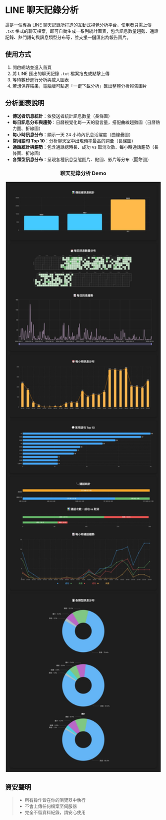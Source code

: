 # LINE 聊天記錄分析

這是一個專為 LINE 聊天記錄所打造的互動式視覺分析平台，使用者只需上傳 `.txt` 格式的聊天檔案，即可自動生成一系列統計圖表，包含訊息數量趨勢、通話記錄、熱門語句與訊息類型分布等，並支援一鍵匯出為報告圖片。

## 使用方式

1. 開啟網站並進入首頁
2. 將 LINE 匯出的聊天記錄 `.txt` 檔案拖曳或點擊上傳
3. 等待數秒進行分析與載入圖表
4. 若想保存結果，電腦版可點選「一鍵下載分析」匯出整體分析報告圖片

## 分析圖表說明

- **傳送者訊息統計**：依發送者統計訊息數量（長條圖）
- **每日訊息分布與趨勢**：日曆視覺化每一天的發言量，搭配曲線趨勢圖（日曆熱力圖、折線圖）
- **每小時訊息分布**：顯示一天 24 小時內訊息活躍度（曲線疊圖）
- **常用語句 Top 10**：分析聊天室中出現頻率最高的詞彙（長條圖）
- **通話統計與趨勢**：包含通話總時長、成功 vs 取消次數、每小時通話趨勢（長條圖、折線圖）
- **各類型訊息分布**：呈現各種訊息型態圖片、貼圖、影片等分布（圓餅圖）

<div align="center">
    <h3>聊天記錄分析 Demo</h3>
        <img src="./frontend/src/assets/demo.jpeg" width="500"/>
</div>

## 資安聲明

> - 所有操作皆在你的瀏覽器中執行
> - 不會上傳任何檔案至伺服器
> - 完全不留資料紀錄，請安心使用
